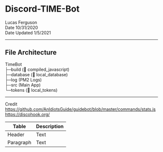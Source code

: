 # Discord-TIME-Bot

Lucas Ferguson  
Date 10/31/2020  
Date Updated 1/5/2021

---

## File Architecture

TimeBot  
├─build (💽 compiled_javascript)  
├─database (📁 local_database)  
├─log (PM2 Logs)  
├─src (Main App)  
└─tokens (🔐 local_tokens)

---

Credit  
https://github.com/AnIdiotsGuide/guidebot/blob/master/commands/stats.js  
https://discohook.org/

| Table     | Description |
| --------- | ----------- |
| Header    | Text        |
| Paragraph | Text        |
